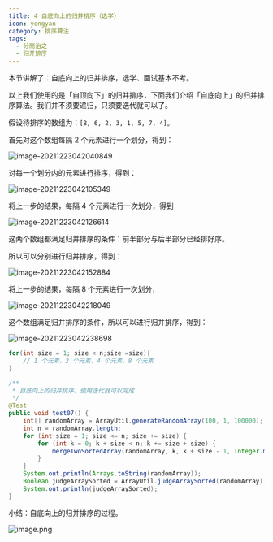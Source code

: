 ```yaml
---
title: 4 自底向上的归并排序（选学）
icon: yongyan
category: 排序算法
tags:
  - 分而治之
  - 归并排序
---
```


本节讲解了：自底向上的归并排序，选学、面试基本不考。

以上我们使用的是「自顶向下」的归并排序，下面我们介绍「自底向上」的归并排序算法。我们并不须要递归，只须要迭代就可以了。

假设待排序的数组为：`[8, 6, 2, 3, 1, 5, 7, 4]`。

首先对这个数组每隔 $2$ 个元素进行一个划分，得到：

![image-20211223042040849](https://tva1.sinaimg.cn/large/008i3skNgy1gxn9ie3y8cj30sg04674j.jpg)

对每一个划分内的元素进行排序，得到：

![image-20211223042105349](https://tva1.sinaimg.cn/large/008i3skNgy1gxn9itgc5bj30ri044wes.jpg)

将上一步的结果，每隔 $4$ 个元素进行一次划分，得到

![image-20211223042126614](https://tva1.sinaimg.cn/large/008i3skNgy1gxn9j6j0igj30to04ywev.jpg)

这两个数组都满足归并排序的条件：前半部分与后半部分已经排好序。

所以可以分别进行归并排序，得到：

![image-20211223042152884](https://tva1.sinaimg.cn/large/008i3skNgy1gxn9jmxg2mj30s403yaaa.jpg)

将上一步的结果，每隔 $8$ 个元素进行一次划分，

![image-20211223042218049](https://tva1.sinaimg.cn/large/008i3skNgy1gxn9k2tarej30rq02waa9.jpg)



这个数组满足归并排序的条件，所以可以进行归并排序，得到：

![image-20211223042238698](https://tva1.sinaimg.cn/large/008i3skNgy1gxn9kfjmmzj30r603gt8y.jpg)

```java
for(int size = 1; size < n;size+=size){
    // 1 个元素，2 个元素，4 个元素，8 个元素
}
```

```java
/**
 * 自底向上的归并排序，使用迭代就可以完成
 */
@Test
public void test07() {
    int[] randomArray = ArrayUtil.generateRandomArray(100, 1, 100000);
    int n = randomArray.length;
    for (int size = 1; size <= n; size += size) {
        for (int k = 0; k + size < n; k += size + size) {
            mergeTwoSortedArray(randomArray, k, k + size - 1, Integer.min(k + size + size - 1, n - 1));
        }
    }
    System.out.println(Arrays.toString(randomArray));
    Boolean judgeArraySorted = ArrayUtil.judgeArraySorted(randomArray);
    System.out.println(judgeArraySorted);
}
```

小结：自底向上的归并排序的过程。

![image.png](https://tva1.sinaimg.cn/large/008i3skNgy1gx493lu9nuj315i0k2jtx.jpg)
